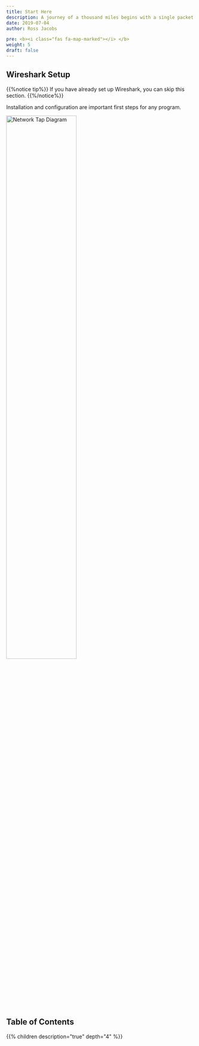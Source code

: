 ```yaml
---
title: Start Here
description: A journey of a thousand miles begins with a single packet
date: 2019-07-04
author: Ross Jacobs

pre: <b><i class="fas fa-map-marked"></i> </b>
weight: 5
draft: false
---
```


## Wireshark Setup

{{%notice tip%}}
If you have already set up Wireshark, you can skip this section.
{{%/notice%}}

Installation and configuration are important first steps for any program.

<a href="/setup/install"><img src="https://uwnthesis.files.wordpress.com/2013/06/wireshark-install-7.jpg" alt="Network Tap Diagram" style="width:61%;"></a>

## Table of Contents

{{% children description="true" depth="4" %}}
